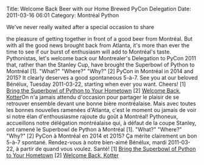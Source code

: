 Title: Welcome Back Beer with our Home Brewed PyCon Delegation
Date: 2011-03-16 06:01
Category: Montréal Python

<!--:en-->We've never really waited after a special occasion to share
the pleasure of getting together in front of a good beer from Montréal.
But with all the good news brought back from Atlanta, it's more than
ever the time to see if our burst of enthusiasm will add to Montréal's
taste. Pythonistas, let's welcome back our Montrealer's Delegation to
PyCon 2011 that, rather than the Stanley Cup, have brought the Superbowl
of Python to Montréal [1]. "What?" "Where?" "Why?" [2] PyCon in Montréal
in 2014 and 2015? It clearly deserves a good spontaneous 5-à-7. See you
at our beloved Bénélux, Tuesday 2011-03-22, starting when ever you want.
Cheers! [1] [Bring the Superbowl of Python to Your Hometown][] [2]
[Welcome Back, Kotter][]<!--:--><!--:fr-->On n'a jamais attendu
d'occasion pour partager le plaisir de se retrouver ensemble devant une
bonne bière montréalaise. Mais avec toutes les bonnes nouvelles ramenées
d'Atlanta, c'est le moment ou jamais de voir si notre élan
d'enthousiasme rajoute du goût à Montréal! Pythoneux, accueillons notre
délégation montréalaise qui, à défaut de la coupe Stanley, ont ramené le
Superbowl de Python à Montréal [1]. "What?" "Where?" "Why?" [2] PyCon à
Montréal en 2014 et 2015? Ça mérite clairement un bon 5-à-7 spontané.
Rendez-vous à notre bien-aimé Bénélux, mardi 2011-03-22, à partir de
quand vous voulez. Santé! [1] [Bring the Superbowl of Python to Your
Hometown][] [2] [Welcome Back, Kotter][]<!--:-->

  [Bring the Superbowl of Python to Your Hometown]: http://pyfound.blogspot.com/2011/03/bring-superbowl-of-python-to-your.html
  [Welcome Back, Kotter]: http://en.wikipedia.org/wiki/Welcome_Back,_Kotter
